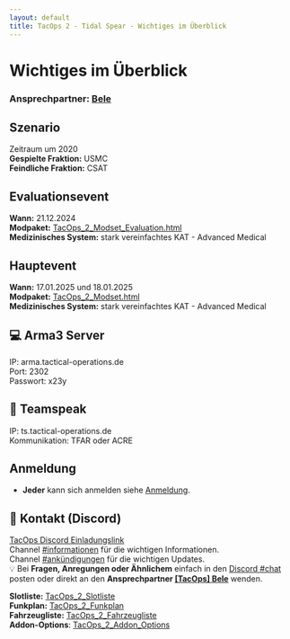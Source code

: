 ```yaml
---
layout: default
title: TacOps 2 - Tidal Spear - Wichtiges im Überblick
---
```


# Wichtiges im Überblick

### Ansprechpartner: [Bele](https://discordapp.com/users/chibi_mochizuki/)

## Szenario   
Zeitraum um 2020  
**Gespielte Fraktion:** USMC  
**Feindliche Fraktion:** CSAT  


## Evaluationsevent
**Wann:** 21.12.2024  
**Modpaket:** [TacOps\_2\_Modset_Evaluation.html]()  
**Medizinisches System:** stark vereinfachtes KAT \- Advanced Medical  

## Hauptevent
**Wann:** 17.01.2025 und 18.01.2025  
**Modpaket:** [TacOps\_2\_Modset.html]()  
**Medizinisches System:** stark vereinfachtes KAT \- Advanced Medical  

## 💻 Arma3 Server   
IP: arma.tactical-operations.de  
Port: 2302  
Passwort: x23y  

## 🎤 Teamspeak  
IP: ts.tactical-operations.de  
Kommunikation: TFAR oder ACRE  

## Anmeldung
* **Jeder** kann sich anmelden siehe [Anmeldung](./enrolment.html).

## 📃 Kontakt (Discord)  
[TacOps Discord Einladungslink](https://discord.gg/ZftQWwF8Cy)  
Channel [\#informationen](https://discord.com/channels/1230998538926952578/1294985131349508137) für die wichtigen Informationen.  
Channel [\#ankündigungen](https://discord.com/channels/1230998538926952578/1231001411307704360) für die wichtigen Updates.  
💡 Bei **Fragen, Anregungen oder Ähnlichem** einfach in den [Discord \#chat](https://discord.com/channels/1230998538926952578/1230998539388190792) posten oder direkt an den **Ansprechpartner [[TacOps] Bele](https://discordapp.com/users/chibi_mochizuki/)** wenden.

**Slotliste:** [TacOps\_2\_Slotliste]()   
**Funkplan:** [TacOps\_2\_Funkplan]()   
**Fahrzeugliste:** [TacOps\_2\_Fahrzeugliste]()   
**Addon-Options**: [TacOps\_2\_Addon\_Options]()   

